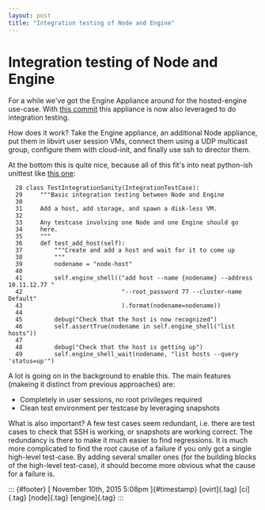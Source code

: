```yaml
---
layout: post
title: "Integration testing of Node and Engine"
---
```



Integration testing of Node and Engine
======================================

For a while we've got the Engine Appliance around for the hosted-engine
use-case. With [this
commit](https://gerrit.ovirt.org/gitweb?p=ovirt-appliance.git;a=commit;h=36389d60270da463dee8c2acedc564f52c1a7b0d)
this appliance is now also leveraged to do integration testing.

How does it work? Take the Engine appliance, an additional Node
appliance, put them in libvirt user session VMs, connect them using a
UDP multicast group, configure them with cloud-init, and finally use ssh
to director them.

At the bottom this is quite nice, because all of this fit's into neat
python-ish unittest like [this
one](https://gerrit.ovirt.org/gitweb?p=ovirt-appliance.git;a=blob;f=tests/testSanity.py;h=b3c03daed38e9733ac65f2a4f10628578efb20ca;hb=36389d60270da463dee8c2acedc564f52c1a7b0d):

      28 class TestIntegrationSanity(IntegrationTestCase):
      29     """Basic integration testing between Node and Engine
      30 
      31     Add a host, add storage, and spawn a disk-less VM.
      32 
      33     Any testcase involving one Node and one Engine should go
      34     here.
      35     """
      36     def test_add_host(self):
      37         """Create and add a host and wait for it to come up
      38         """
      39         nodename = "node-host"
      40 
      41         self.engine_shell(("add host --name {nodename} --address 10.11.12.77 "
      42                            "--root_password 77 --cluster-name Default"
      43                            ).format(nodename=nodename))
      44 
      45         debug("Check that the host is now recognized")
      46         self.assertTrue(nodename in self.engine_shell("list hosts"))
      47 
      48         debug("Check that the host is getting up")
      49         self.engine_shell_wait(nodename, "list hosts --query 'status=up'")

A lot is going on in the background to enable this. The main features
(makeing it distinct from previous approaches) are:

-   Completely in user sessions, no root privileges required
-   Clean test environment per testcase by leveraging snapshots

What is also important? A few test cases seem redundant, i.e. there are
test cases to check that SSH is working, or snapshots are working
correct. The redundancy is there to make it much easier to find
regressions. It is much more complicated to find the root cause of a
failure if you only got a single high-level test-case. By adding several
smaller ones (for the building blocks of the high-level test-case), it
should become more obvious what the cause for a failure is.

::: {#footer}
[ November 10th, 2015 5:08pm ]{#timestamp} [ovirt]{.tag} [ci]{.tag}
[node]{.tag} [engine]{.tag}
:::
